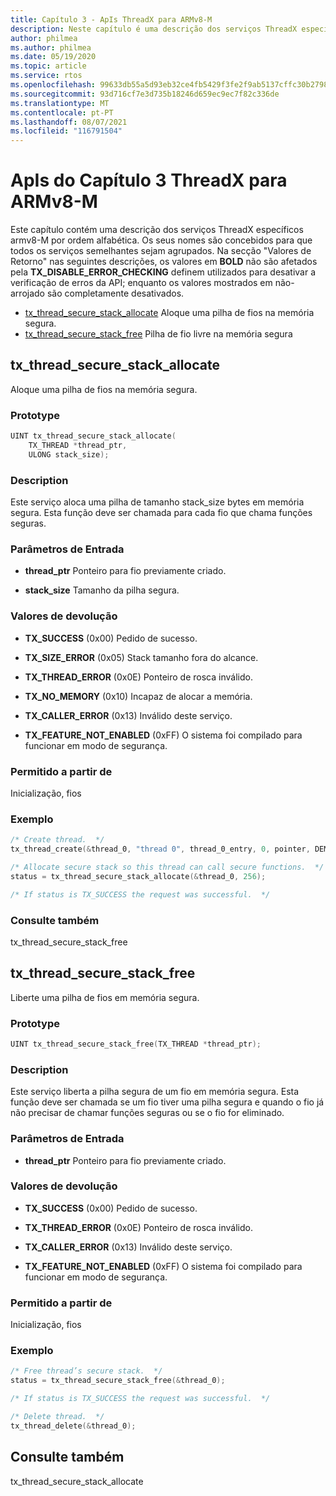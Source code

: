 ```yaml
---
title: Capítulo 3 - ApIs ThreadX para ARMv8-M
description: Neste capítulo é uma descrição dos serviços ThreadX específicos da ARMv8-M.
author: philmea
ms.author: philmea
ms.date: 05/19/2020
ms.topic: article
ms.service: rtos
ms.openlocfilehash: 99633db55a5d93eb32ce4fb5429f3fe2f9ab5137cffc30b27982f702cece1ca5
ms.sourcegitcommit: 93d716cf7e3d735b18246d659ec9ec7f82c336de
ms.translationtype: MT
ms.contentlocale: pt-PT
ms.lasthandoff: 08/07/2021
ms.locfileid: "116791504"
---
```

# <a name="chapter-3--threadx-apis-for-armv8-m"></a>ApIs do Capítulo 3 ThreadX para ARMv8-M

Este capítulo contém uma descrição dos serviços ThreadX específicos armv8-M por ordem alfabética. Os seus nomes são concebidos para que todos os serviços semelhantes sejam agrupados. Na secção "Valores de Retorno" nas seguintes descrições, os valores em **BOLD** não são afetados pela **TX_DISABLE_ERROR_CHECKING** definem utilizados para desativar a verificação de erros da API; enquanto os valores mostrados em não-arrojado são completamente desativados.

- [tx_thread_secure_stack_allocate](#tx_thread_secure_stack_allocate) Aloque uma pilha de fios na memória segura.
- [tx_thread_secure_stack_free](#tx_thread_secure_stack_free) Pilha de fio livre na memória segura

## <a name="tx_thread_secure_stack_allocate"></a>tx_thread_secure_stack_allocate

Aloque uma pilha de fios na memória segura.

### <a name="prototype"></a>Prototype

```c
UINT tx_thread_secure_stack_allocate(
    TX_THREAD *thread_ptr, 
    ULONG stack_size);
```

### <a name="description"></a>Description

Este serviço aloca uma pilha de tamanho stack_size bytes em memória segura. Esta função deve ser chamada para cada fio que chama funções seguras.

### <a name="input-parameters"></a>Parâmetros de Entrada

- **thread_ptr** Ponteiro para fio previamente criado.

- **stack_size** Tamanho da pilha segura.

### <a name="return-values"></a>Valores de devolução

- **TX_SUCCESS** (0x00) Pedido de sucesso.

- **TX_SIZE_ERROR** (0x05) Stack tamanho fora do alcance.

- **TX_THREAD_ERROR** (0x0E) Ponteiro de rosca inválido.

- **TX_NO_MEMORY** (0x10) Incapaz de alocar a memória.

- **TX_CALLER_ERROR** (0x13) Inválido deste serviço.

- **TX_FEATURE_NOT_ENABLED** (0xFF) O sistema foi compilado para funcionar em modo de segurança.

### <a name="allowed-from"></a>Permitido a partir de

Inicialização, fios

### <a name="example"></a>Exemplo

```c
/* Create thread.  */
tx_thread_create(&thread_0, "thread 0", thread_0_entry, 0, pointer, DEMO_STACK_SIZE, 1, 1, TX_NO_TIME_SLICE, TX_AUTO_START);

/* Allocate secure stack so this thread can call secure functions.  */
status = tx_thread_secure_stack_allocate(&thread_0, 256);

/* If status is TX_SUCCESS the request was successful.  */
```

### <a name="see-also"></a>Consulte também

tx_thread_secure_stack_free

##  <a name="tx_thread_secure_stack_free"></a>tx_thread_secure_stack_free

Liberte uma pilha de fios em memória segura. 

### <a name="prototype"></a>Prototype

```c
UINT tx_thread_secure_stack_free(TX_THREAD *thread_ptr);
```

### <a name="description"></a>Description

Este serviço liberta a pilha segura de um fio em memória segura. Esta função deve ser chamada se um fio tiver uma pilha segura e quando o fio já não precisar de chamar funções seguras ou se o fio for eliminado.

### <a name="input-parameters"></a>Parâmetros de Entrada

- **thread_ptr** Ponteiro para fio previamente criado.

### <a name="return-values"></a>Valores de devolução

- **TX_SUCCESS** (0x00) Pedido de sucesso.

- **TX_THREAD_ERROR** (0x0E) Ponteiro de rosca inválido.

- **TX_CALLER_ERROR** (0x13) Inválido deste serviço.

- **TX_FEATURE_NOT_ENABLED** (0xFF) O sistema foi compilado para funcionar em modo de segurança.

### <a name="allowed-from"></a>Permitido a partir de

Inicialização, fios

### <a name="example"></a>Exemplo

```c
/* Free thread’s secure stack.  */
status = tx_thread_secure_stack_free(&thread_0);

/* If status is TX_SUCCESS the request was successful.  */

/* Delete thread.  */
tx_thread_delete(&thread_0);
```

## <a name="see-also"></a>Consulte também

tx_thread_secure_stack_allocate
